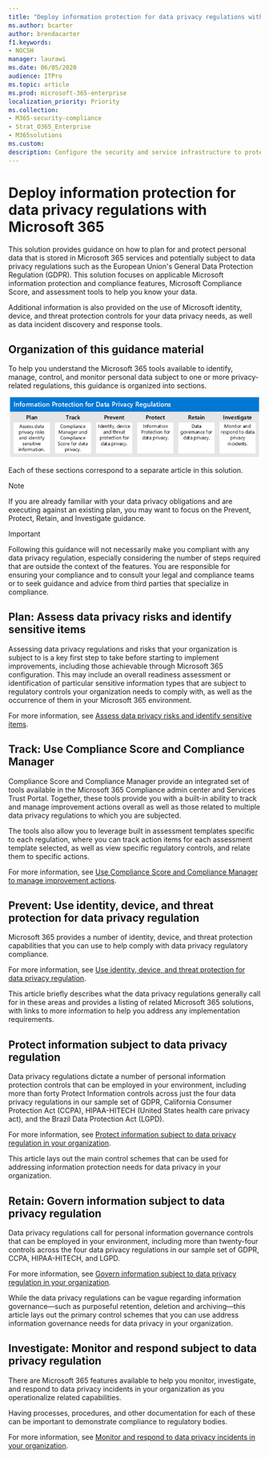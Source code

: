 ```yaml
---
title: "Deploy information protection for data privacy regulations with Microsoft 365"
ms.author: bcarter
author: brendacarter
f1.keywords:
- NOCSH
manager: laurawi
ms.date: 06/05/2020
audience: ITPro
ms.topic: article
ms.prod: microsoft-365-enterprise
localization_priority: Priority
ms.collection: 
- M365-security-compliance
- Strat_O365_Enterprise
- M365solutions
ms.custom: 
description: Configure the security and service infrastructure to protect your information and adhere to data privacy regulations.
---
```


# Deploy information protection for data privacy regulations with Microsoft 365

This solution provides guidance on how to plan for and protect personal data that is stored in Microsoft 365 services and potentially subject to data privacy regulations such as the European Union's General Data Protection Regulation (GDPR). This solution focuses on applicable Microsoft information protection and compliance features, Microsoft Compliance Score, and assessment tools to help you know your data. 
 
Additional information is also provided on the use of Microsoft identity, device, and threat protection controls for your data privacy needs, as well as data incident discovery and response tools. 

## Organization of this guidance material

To help you understand the Microsoft 365 tools available to identify, manage, control, and monitor personal data subject to one or more privacy-related regulations, this guidance is organized into sections.
 
![Deploy information protection for data privacy regulations](../media/information-protection-deploy/information-protection-deploy-grid.png)

Each of these sections correspond to a separate article in this solution.

>[!Note]
>If you are already familiar with your data privacy obligations and are executing against an existing plan, you may want to focus on the Prevent, Protect, Retain, and Investigate guidance.

>[!Important]
>Following this guidance will not necessarily make you compliant with any data privacy regulation, especially considering the number of steps required that are outside the context of the features. You are responsible for ensuring your compliance and to consult your legal and compliance teams or to seek guidance and advice from third parties that specialize in compliance.
>

## Plan: Assess data privacy risks and identify sensitive items 

Assessing data privacy regulations and risks that your organization is subject to is a key first step to take before starting to implement improvements, including those achievable through Microsoft 365 configuration. This may include an overall readiness assessment or identification of particular sensitive information types that are subject to regulatory controls your organization needs to comply with, as well as the occurrence of them in your Microsoft 365 environment.

For more information, see [Assess data privacy risks and identify sensitive items](information-protection-deploy-assess.md).

## Track: Use Compliance Score and Compliance Manager 

Compliance Score and Compliance Manager provide an integrated set of tools available in the Microsoft 365 Compliance admin center and Services Trust Portal. Together, these tools provide you with a built-in ability to track and manage improvement actions overall as well as those related to multiple data privacy regulations to which you are subjected.

The tools also allow you to leverage built in assessment templates specific to each regulation, where you can track action items for each assessment template selected, as well as view specific regulatory controls, and relate them to specific actions.

For more information, see [Use Compliance Score and Compliance Manager to manage improvement actions](information-protection-deploy-compliance.md).

## Prevent: Use identity, device, and threat protection for data privacy regulation

Microsoft 365 provides a number of identity, device, and threat protection capabilities that you can use to help comply with data privacy regulatory compliance. 

For more information, see [Use identity, device, and threat protection for data privacy regulation](information-protection-deploy-identity-device-threat.md).

This article briefly describes what the data privacy regulations generally call for in these areas and provides a listing of related Microsoft 365 solutions, with links to more information to help you address any implementation requirements. 

## Protect information subject to data privacy regulation

Data privacy regulations dictate a number of personal information protection controls that can be employed in your environment, including more than forty Protect Information controls across just the four data privacy regulations in our sample set of GDPR, California Consumer Protection Act (CCPA), HIPAA-HITECH (United States health care privacy act), and the Brazil Data Protection Act (LGPD).

For more information, see [Protect information subject to data privacy regulation in your organization](information-protection-deploy-protect-information.md).

This article lays out the main control schemes that can be used for addressing information protection needs for data privacy in your organization.

## Retain: Govern information subject to data privacy regulation

Data privacy regulations call for personal information governance controls that can be employed in your environment, including more than twenty-four controls across the four data privacy regulations in our sample set of GDPR, CCPA, HIPAA-HITECH, and LGPD.

For more information, see [Govern information subject to data privacy regulation in your organization](information-protection-deploy-govern.md).

While the data privacy regulations can be vague regarding information governance&mdash;such as purposeful retention, deletion and archiving&mdash;this article lays out the primary control schemes that you can use address information governance needs for data privacy in your organization.

## Investigate: Monitor and respond subject to data privacy regulation

There are Microsoft 365 features available to help you monitor, investigate, and respond to data privacy incidents in your organization as you operationalize related capabilities. 

Having processes, procedures, and other documentation for each of these can be important to demonstrate compliance to regulatory bodies.

For more information, see [Monitor and respond to data privacy incidents in your organization](information-protection-deploy-monitor-respond.md).
